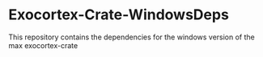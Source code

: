 # Exocortex-Crate-WindowsDeps

This repository contains the dependencies for the windows version of the max exocortex-crate
